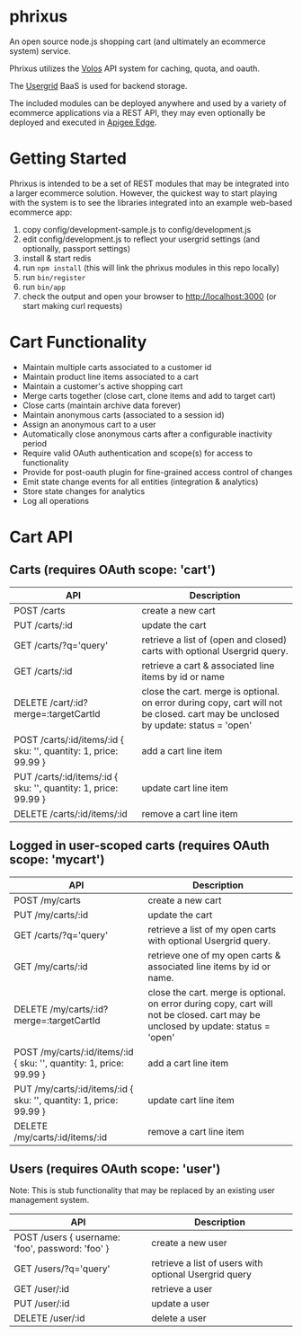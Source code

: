 phrixus
=======

An open source node.js shopping cart (and ultimately an ecommerce system) service.

Phrixus utilizes the [Volos](https://github.com/apigee/volos) API system for caching, quota, and oauth.

The [Usergrid](https://github.com/usergrid/usergrid) BaaS is used for backend storage.

The included modules can be deployed anywhere and used by a variety of ecommerce applications via a REST API,
they may even optionally be deployed and executed in [Apigee Edge](http://apigee.com).


Getting Started
===============
Phrixus is intended to be a set of REST modules that may be integrated into a larger ecommerce solution.
However, the quickest way to start playing with the system is to see the libraries integrated into an
example web-based ecommerce app:

1. copy config/development-sample.js to config/development.js
2. edit config/development.js to reflect your usergrid settings (and optionally, passport settings)
3. install & start redis
4. run `npm install` (this will link the phrixus modules in this repo locally)
5. run `bin/register`
6. run `bin/app`
7. check the output and open your browser to [http://localhost:3000]() (or start making curl requests)


Cart Functionality
==================
* Maintain multiple carts associated to a customer id
* Maintain product line items associated to a cart
* Maintain a customer's active shopping cart
* Merge carts together (close cart, clone items and add to target cart)
* Close carts (maintain archive data forever)
* Maintain anonymous carts (associated to a session id)
* Assign an anonymous cart to a user
* Automatically close anonymous carts after a configurable inactivity period
* Require valid OAuth authentication and scope(s) for access to functionality
* Provide for post-oauth plugin for fine-grained access control of changes
* Emit state change events for all entities (integration & analytics)
* Store state changes for analytics
* Log all operations


Cart API
========

Carts (requires OAuth scope: 'cart')
-----------------------------------

| API                   | Description |
| ---                   | ----------- |
| POST /carts           | create a new cart |
| PUT /carts/:id        | update the cart |
| GET /carts/?q='query' | retrieve a list of (open and closed) carts with optional Usergrid query. |
| GET /carts/:id        | retrieve a cart & associated line items by id or name |
| DELETE /cart/:id?merge=:targetCartId | close the cart. merge is optional. on error during copy, cart will not be closed. cart may be unclosed by update: status = 'open' |
| POST /carts/:id/items/:id { sku: '<sku>', quantity: 1, price: 99.99 } | add a cart line item |
| PUT /carts/:id/items/:id { sku: '<sku>', quantity: 1, price: 99.99 }  | update cart line item |
| DELETE /carts/:id/items/:id                                           | remove a cart line item |


Logged in user-scoped carts (requires OAuth scope: 'mycart')
----------------------------------------------------------

| API                   | Description |
| ---                   | ----------- |
| POST /my/carts        | create a new cart |
| PUT /my/carts/:id     | update the cart |
| GET /carts/?q='query' | retrieve a list of my open carts with optional Usergrid query. |
| GET /my/carts/:id     | retrieve one of my open carts & associated line items by id or name.|
| DELETE /my/carts/:id?merge=:targetCartId | close the cart. merge is optional. on error during copy, cart will not be closed. cart may be unclosed by update: status = 'open' |
| POST /my/carts/:id/items/:id { sku: '<sku>', quantity: 1, price: 99.99 } | add a cart line item |
| PUT /my/carts/:id/items/:id { sku: '<sku>', quantity: 1, price: 99.99 }  | update cart line item |
| DELETE /my/carts/:id/items/:id                                           | remove a cart line item |


Users (requires OAuth scope: 'user')
------------------------------------

Note: This is stub functionality that may be replaced by an existing user management system.

| API                   | Description |
| ---                   | ----------- |
| POST /users { username: 'foo', password: 'foo' } | create a new user |
| GET /users/?q='query' | retrieve a list of users with optional Usergrid query |
| GET /user/:id         | retrieve a user |
| PUT /user/:id         | update a user |
| DELETE /user/:id      | delete a user |
